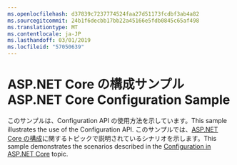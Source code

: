 ```yaml
---
ms.openlocfilehash: d37839c7237774524faa27d51173fcdbf3ab4a82
ms.sourcegitcommit: 24b1f6decbb17bb22a45166e5fdb0845c65af498
ms.translationtype: MT
ms.contentlocale: ja-JP
ms.lasthandoff: 03/01/2019
ms.locfileid: "57050639"
---
```

# <a name="aspnet-core-configuration-sample"></a><span data-ttu-id="3b9a5-101">ASP.NET Core の構成サンプル</span><span class="sxs-lookup"><span data-stu-id="3b9a5-101">ASP.NET Core Configuration Sample</span></span>

<span data-ttu-id="3b9a5-102">このサンプルは、Configuration API の使用方法を示しています。</span><span class="sxs-lookup"><span data-stu-id="3b9a5-102">This sample illustrates the use of the Configuration API.</span></span> <span data-ttu-id="3b9a5-103">このサンプルでは、[ASP.NET Core の構成](https://docs.microsoft.com/aspnet/core/fundamentals/configuration)に関するトピックで説明されているシナリオを示します。</span><span class="sxs-lookup"><span data-stu-id="3b9a5-103">This sample demonstrates the scenarios described in the [Configuration in ASP.NET Core](https://docs.microsoft.com/aspnet/core/fundamentals/configuration) topic.</span></span>

